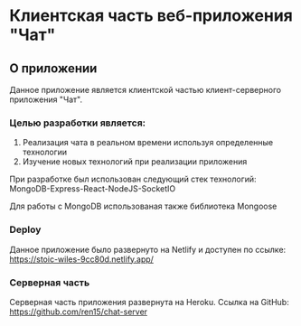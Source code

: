 # Клиентская часть веб-приложения "Чат"

## О приложении

Данное приложение является клиентской частью клиент-серверного приложения "Чат".

### Целью разработки является:

1. Реализация чата в реальном времени используя определенные технологии
2. Изучение новых технологий при реализации приложения

При разработке был использован следующий стек технологий:
MongoDB-Express-React-NodeJS-SocketIO

Для работы с MongoDB использованая также библиотека Mongoose

### Deploy

Данное приложение было развернуто на Netlify и доступен по ссылке: https://stoic-wiles-9cc80d.netlify.app/

### Серверная часть

Серверная часть приложения развернута на Heroku. Ссылка на GitHub: https://github.com/ren15/chat-server
